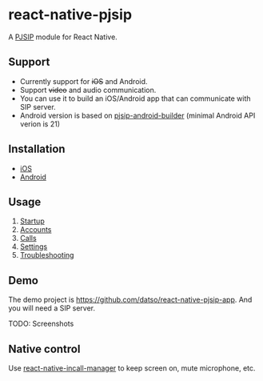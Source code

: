 # react-native-pjsip

A [PJSIP](http://www.pjsip.org/) module for React Native.

## Support
- Currently support for ~~iOS~~ and Android.  
- Support ~~video~~ and audio communication.
- You can use it to build an iOS/Android app that can communicate with SIP server.
- Android version is based on [pjsip-android-builder](https://github.com/VoiSmart/pjsip-android-builder) (minimal Android API verion is 21)

## Installation

- [iOS](https://github.com/datso/react-native-pjsip/blob/master/docs/installation_ios.md)
- [Android](https://github.com/datso/react-native-pjsip/blob/master/docs/installation_android.md)

## Usage

1. [Startup](https://github.com/datso/react-native-pjsip/blob/master/docs/startup.md)
2. [Accounts](https://github.com/datso/react-native-pjsip/blob/master/docs/accounts.md)
3. [Calls](https://github.com/datso/react-native-pjsip/blob/master/docs/calls.md)
4. [Settings](https://github.com/datso/react-native-pjsip/blob/master/docs/settings.md)
5. [Troubleshooting](https://github.com/datso/react-native-pjsip/blob/master/docs/troubleshooting.md)

## Demo
The demo project is https://github.com/datso/react-native-pjsip-app. And you will need a SIP server.

TODO: Screenshots

## Native control
Use [react-native-incall-manager](https://github.com/zxcpoiu/react-native-incall-manager) to keep screen on, mute microphone, etc.